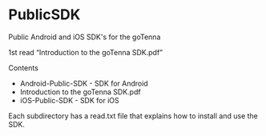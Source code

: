 # PublicSDK
Public Android and iOS SDK's for the goTenna

1st read “Introduction to the goTenna SDK.pdf”

Contents
- Android-Public-SDK - SDK for Android
- Introduction to the goTenna SDK.pdf
- iOS-Public-SDK - SDK for iOS

Each subdirectory has a read.txt file that explains how to install and use the SDK.

